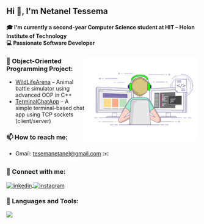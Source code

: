 
<h2 align="left">Hi 👋, I'm Netanel Tessema</h2>
<h4 align="left">
🎓 I'm currently a second-year Computer Science student at HIT – Holon Institute of Technology<br>
💻 Passionate Software Developer
</h4>

<img align="right" alt="student learning" width="300" src="https://raw.githubusercontent.com/devSouvik/devSouvik/master/gif3.gif" />



### 🔹 Object-Oriented Programming Project:
- [WildLifeArena](https://github.com/Netanel-Tessema/WildLifeArena) – Animal battle simulator using advanced OOP in C++
- [TerminalChatApp](https://github.com/Netanel-Tessema/TerminalChatApp) – A simple terminal-based chat app using TCP sockets (client/server)



### 📫 How to reach me:
- Gmail: [tesemanetanel@gmail.com](mailto:tesemanetanel@gmail.com) ✉️



### 🤝 Connect with me:
<p align="left">
  <a href="https://www.linkedin.com/in/netanel-tessema-4abaaa277" target="_blank">
    <img align="center" src="https://cdn.jsdelivr.net/gh/devicons/devicon/icons/linkedin/linkedin-original.svg" alt="linkedin" height="30" width="30" />
  </a>
  <a href="https://www.instagram.com/nati_new_/" target="_blank">
    <img align="center" src="https://raw.githubusercontent.com/gauravghongde/social-icons/master/SVG/Color/Instagram.svg" alt="instagram" height="30" width="30" />
  </a>
</p>



### 🧰 Languages and Tools:
<p align="left">
  <img src="https://skillicons.dev/icons?i=python,java,cpp,c,html,css" />
</p>
